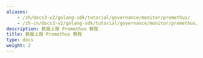 ```yaml
---
aliases:
    - /zh/docs3-v2/golang-sdk/tutorial/governance/monitor/promethus/
    - /zh-cn/docs3-v2/golang-sdk/tutorial/governance/monitor/promethus/
description: 数据上报 Promethus 教程
title: 数据上报 Promethus 教程
type: docs
weight: 2
---
```


